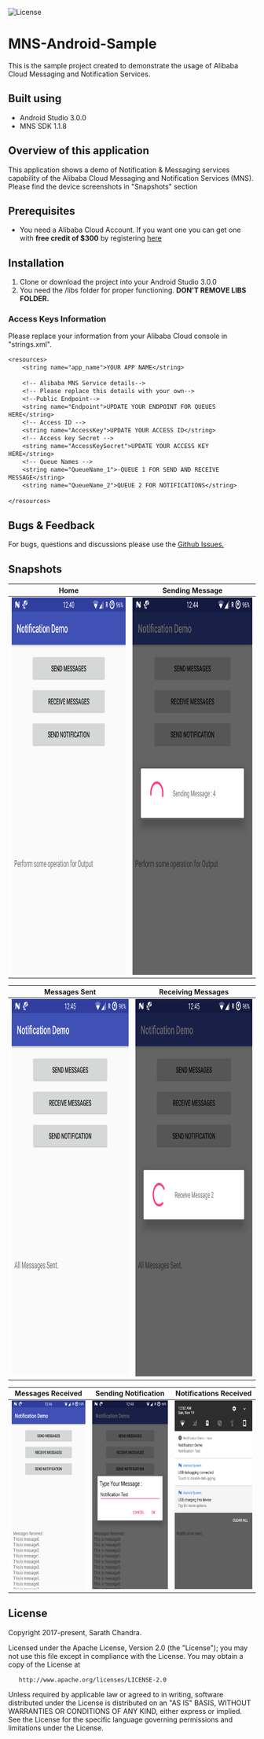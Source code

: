 ![License](https://img.shields.io/badge/License-Apache%202.0-blue.svg?style=for-the-badge)
# MNS-Android-Sample
This is the sample project created to demonstrate the usage of Alibaba Cloud Messaging and Notification Services.

## Built using

 - Android Studio 3.0.0
 - MNS SDK 1.1.8

## Overview of this application

This application shows a demo of Notification & Messaging services capability of the Alibaba Cloud Messaging and Notification Services (MNS). Please find the device screenshots in "Snapshots" section

## Prerequisites

 - You need a Alibaba Cloud Account. If you want one you can get one with **free credit of $300** by registering [here](https://account-intl.aliyun.com/register/intl_register.htm?biz_params=%7B%22intl%22%3A%22%7B%5C%22referralCode%5C%22%3A%5C%226qnq3f%5C%22%7D%22%7D)

## Installation

 1. Clone or download the project into your Android Studio 3.0.0 
 2. You need the /libs folder for proper functioning. **DON'T REMOVE LIBS FOLDER.**

### Access Keys Information
Please replace your information from your Alibaba Cloud console in "strings.xml".

```
<resources>
    <string name="app_name">YOUR APP NAME</string>

    <!-- Alibaba MNS Service details-->
    <!-- Please replace this details with your own-->
    <!--Public Endpoint-->
    <string name="Endpoint">UPDATE YOUR ENDPOINT FOR QUEUES HERE</string>
    <!-- Access ID -->
    <string name="AccessKey">UPDATE YOUR ACCESS ID</string>
    <!-- Access key Secret -->
    <string name="AccessKeySecret">UPDATE YOUR ACCESS KEY HERE</string>
    <!-- Queue Names -->
    <string name="QueueName_1">-QUEUE 1 FOR SEND AND RECEIVE MESSAGE</string>
    <string name="QueueName_2">QUEUE 2 FOR NOTIFICATIONS</string>

</resources>
```

## Bugs & Feedback
For bugs, questions and discussions please use the [Github Issues.](https://github.com/saichandu415/MNS-Android-Sample/issues)


## Snapshots
|                                          Home                                         |                                               Sending Message                                               |
|:-------------------------------------------------------------------------------------:|:-----------------------------------------------------------------------------------------------------------:|
|<img src="https://github.com/saichandu415/MNS-Android-Sample/raw/master/snapshots/Home.png" width="432" height="768" /> | <img src="https://github.com/saichandu415/MNS-Android-Sample/raw/master/snapshots/Message_Sending_inProgress.png" width="432" height="768" />| 

|                                          Messages Sent                                         |                                               Receiving Messages                                              | 
|:----------------------------------------------------------------------------------------------:|:-------------------------------------------------------------------------------------------------:|
|<img src="https://github.com/saichandu415/MNS-Android-Sample/raw/master/snapshots/Messages_Sent.png" width="432" height="768" /> |<img src="https://github.com/saichandu415/MNS-Android-Sample/raw/master/snapshots/Receiving_Message_inProgress.png" width="432" height="768" />|



|                                        Messages Received                                         |                                               Sending Notification                                               |                                         Notifications Received                                         |
|:-------------------------------------------------------------------------------------------------------------:|:----------------------------------------------------------------------------------------------------------------:|:------------------------------------------------------------------------------------------------------:|
| <img src="https://github.com/saichandu415/MNS-Android-Sample/raw/master/snapshots/Recevied_Message.png" width="216" height="384" /> | <img src="https://github.com/saichandu415/MNS-Android-Sample/raw/master/snapshots/Sending_Notification_inProgress.png" width="216" height="384" /> | <img src="https://github.com/saichandu415/MNS-Android-Sample/raw/master/snapshots/Notification_Received.png" width="216" height="384" /> |

## License

Copyright 2017-present, Sarath Chandra.

   Licensed under the Apache License, Version 2.0 (the "License");
   you may not use this file except in compliance with the License.
   You may obtain a copy of the License at

       http://www.apache.org/licenses/LICENSE-2.0

   Unless required by applicable law or agreed to in writing, software
   distributed under the License is distributed on an "AS IS" BASIS,
   WITHOUT WARRANTIES OR CONDITIONS OF ANY KIND, either express or implied.
   See the License for the specific language governing permissions and
   limitations under the License.
